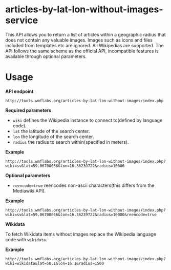 # articles-by-lat-lon-without-images-service

This API allows you to return a list of articles within a geographic radius that does not contain any valuable images. Images such as icons and files included from templates etc are ignored. All Wikipedias are supported. The API follows the same scheme as the official API, incompatible features is available through optional parameters.

# Usage

**API endpoint**
```
http://tools.wmflabs.org/articles-by-lat-lon-without-images/index.php
```

**Required parameters**

 - `wiki` defines the Wikipedia instance to connect to(defined by language code).
 - `lat` the latitude of the search center.
 - `lon` the longitude of the search center.
 - `radius` the radius to search within(specified in meters).

**Example**

```
http://tools.wmflabs.org/articles-by-lat-lon-without-images/index.php?wiki=sv&lat=59.06708056&lon=16.36239722&radius=10000
```

**Optional parameters**

 - `reencode=true` reencodes non-ascii characters(this differs from the Mediawiki API).

**Example**

```
http://tools.wmflabs.org/articles-by-lat-lon-without-images/index.php?wiki=sv&lat=59.06708056&lon=16.36239722&radius=10000&reencode=true
```

**Wikidata**

To fetch Wikidata items without images replace the Wikipedia language code with `wikidata`.

**Example**

```
http://tools.wmflabs.org/articles-by-lat-lon-without-images/index.php?wiki=wikidata&lat=58.1&lon=16.1&radius=1500
```

